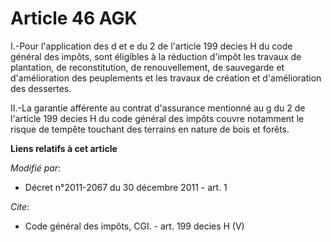 # Article 46 AGK

I.-Pour l'application des d et e du 2 de l'article 199 decies H du code général des impôts, sont éligibles à la réduction
d'impôt les travaux de plantation, de reconstitution, de renouvellement, de sauvegarde et d'amélioration des peuplements et
les travaux de création et d'amélioration des dessertes. 

II.-La garantie afférente au contrat d'assurance mentionné au g du 2 de l'article 199 decies H du code général des impôts
couvre notamment le risque de tempête touchant des terrains en nature de bois et forêts.

**Liens relatifs à cet article**

_Modifié par_:

  - Décret n°2011-2067 du 30 décembre 2011 - art. 1

_Cite_:

  - Code général des impôts, CGI. - art. 199 decies H (V)
